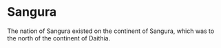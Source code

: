# Sangura

<meta property="og:description" content="The nation of Sangura existed on the continent of Sangura, which was to the north of the continent of Daithia.">

The nation of Sangura existed on the continent of Sangura, which was to the north of the continent of Daithia.
